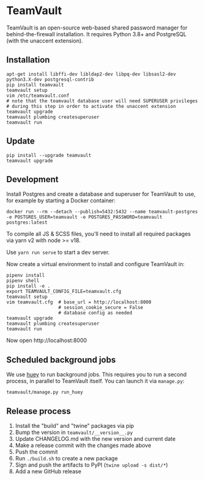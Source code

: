 # TeamVault

TeamVault is an open-source web-based shared password manager for behind-the-firewall installation. It requires Python 3.8+ and PostgreSQL (with the unaccent extension).

## Installation

	apt-get install libffi-dev libldap2-dev libpq-dev libsasl2-dev python3.X-dev postgresql-contrib
	pip install teamvault
	teamvault setup
	vim /etc/teamvault.conf
	# note that the teamvault database user will need SUPERUSER privileges
	# during this step in order to activate the unaccent extension
	teamvault upgrade
	teamvault plumbing createsuperuser
	teamvault run

## Update

	pip install --upgrade teamvault
	teamvault upgrade

## Development

Install Postgres and create a database and superuser for TeamVault to use, for example by starting a Docker container:

	docker run --rm --detach --publish=5432:5432 --name teamvault-postgres -e POSTGRES_USER=teamvault -e POSTGRES_PASSWORD=teamvault postgres:latest


To compile all JS & SCSS files, you'll need to install all required packages via yarn v2 with node >= v18.

Use ```yarn run serve``` to start a dev server.


Now create a virtual environment to install and configure TeamVault in:

	pipenv install
	pipenv shell
	pip install -e .
	export TEAMVAULT_CONFIG_FILE=teamvault.cfg
	teamvault setup
	vim teamvault.cfg  # base_url = http://localhost:8000
	                   # session_cookie_secure = False
	                   # database config as needed
	teamvault upgrade
	teamvault plumbing createsuperuser
	teamvault run

Now open http://localhost:8000

## Scheduled background jobs

We use [huey](https://huey.readthedocs.io/en/latest/) to run background jobs. This requires you to run a second process, in parallel to TeamVault itself. You can launch it via `manage.py`:

    teamvault/manage.py run_huey

## Release process
1. Install the "build" and "twine" packages via pip
2. Bump the version in ```teamvault/__version__.py```
3. Update CHANGELOG.md with the new version and current date
4. Make a release commit with the changes made above
5. Push the commit
6. Run ```./build.sh``` to create a new package
7. Sign and push the artifacts to PyPI (```twine upload -s dist/*```)
8. Add a new GitHub release
